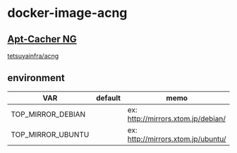 # docker-image-acng

## [Apt-Cacher NG](https://www.unix-ag.uni-kl.de/~bloch/acng/)
[tetsuyainfra/acng](https://hub.docker.com/r/tetsuyainfra/acng)

## environment

| VAR               | default | memo                               |
| ----------------- | ------- | ---------------------------------- |
| TOP_MIRROR_DEBIAN |         | ex: http://mirrors.xtom.jp/debian/ |
| TOP_MIRROR_UBUNTU |         | ex: http://mirrors.xtom.jp/ubuntu/ |

